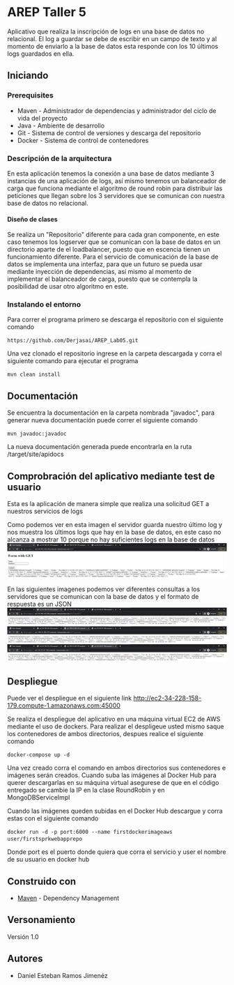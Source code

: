 # AREP Taller 5

Aplicativo que realiza la inscripción de logs en una base de datos no relacional. El log a guardar se debe de escribir en un campo de texto y al momento de enviarlo a la base de datos esta responde con los 10 últimos logs guardados en ella.

## Iniciando

### Prerequisites

- Maven - Administrador de dependencias y administrador del ciclo de vida del proyecto
- Java - Ambiente de desarrollo
- Git - Sistema de control de versiones y descarga del repositorio
- Docker - Sistema de control de contenedores

### Descripción de la arquitectura

En esta aplicación tenemos la conexión a una base de datos mediante 3 instancias de una aplicación de logs, así mismo tenemos un balanceador de carga que funciona mediante el algoritmo de round robin para distribuir las peticiones que llegan sobre los 3 servidores que se comunican con nuestra base de datos no relacional.

#### Diseño de clases
Se realiza un "Repositorio" diferente para cada gran componente, en este caso tenemos los logserver que se comunican con la base de datos en un directorio aparte de el loadbalancer, puesto que en escencia tienen un funcionamiento diferente.
Para el servicio de comunicación de la base de datos se implementa una interfaz, para que un futuro se pueda usar mediante inyección de dependencias, así mismo al momento de implementar el balanceador de carga, puesto que se contempla la posibilidad de usar otro algoritmo en este.

### Instalando el entorno

Para correr el programa primero se descarga el repositorio con el siguiente comando
```
https://github.com/Derjasai/AREP_Lab05.git
```

Una vez clonado el repositorio ingrese en la carpeta descargada y corra el siguiente comando para ejecutar el programa

```
mvn clean install
```

## Documentación
Se encuentra la documentación en la carpeta nombrada "javadoc", para generar nueva documentación puede correr el siguiente comando
```
mvn javadoc:javadoc
```
La nueva documentación generada puede encontrarla en la ruta /target/site/apidocs

## Comprobración del aplicativo mediante test de usuario

Esta es la aplicación de manera simple que realiza una solicitud GET a nuestros servicios de logs


Como podemos ver en esta imagen el servidor guarda nuestro último log y nos muestra los últimos logs que hay en la base de datos, en este caso no alcanza a mostrar 10 porque no hay suficientes logs en la base de datos
![img.png](imgs/img.png)

En las siguientes imagenes podemos ver diferentes consultas a los servidores que se comunican con la base de datos y el formato de respuesta es un JSON
![img_1.png](imgs/img_1.png)
![img_2.png](imgs/img_2.png)
![img_3.png](imgs/img_3.png)

## Despliegue

Puede ver el despliegue en el siguiente link http://ec2-34-228-158-179.compute-1.amazonaws.com:45000

Se realiza el despliegue del aplicativo en una máquina virtual EC2 de AWS mediante el uso de dockers.
Para realizar el despligeue usted mismo saque los contenedores de ambos directorios, despues realice el siguiente comando
```
docker-compose up -d
```
Una vez creado corra el comando en ambos directorios sus contenedores e imágenes serán creados.
Cuando suba las imágenes al Docker Hub para querer descargarlas en su máquina virtual asegurese de que en el código entregado se cambie la IP en la clase RoundRobin y en MongoDBServiceImpl

Cuando las imágenes queden subidas en el Docker Hub descargue y corra estas con el siguiente comando
```
docker run -d -p port:6000 --name firstdockerimageaws user/firstsprkwebapprepo
```
Donde port es el puerto donde quiera que corra el servicio y user el nombre de su usuario en docker hub
## Construido con

* [Maven](https://maven.apache.org/) - Dependency Management

## Versonamiento

Versión 1.0

## Autores

* Daniel Esteban Ramos Jimenéz